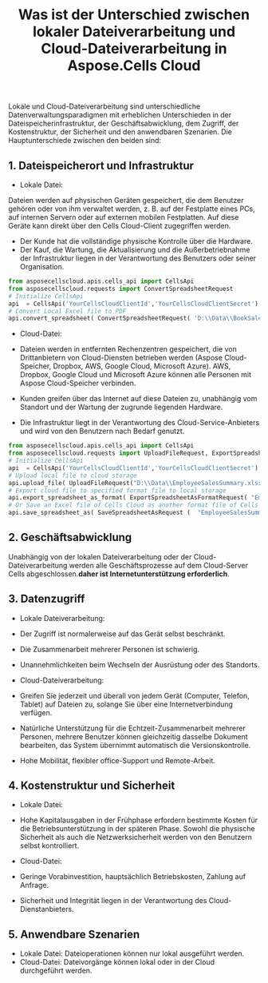 ﻿---
title: Was ist der Unterschied zwischen lokaler Dateiverarbeitung und Cloud-Dateiverarbeitung in Aspose.Cells Cloud
second_title: Documen
ArticleTitle: What is the difference between local file processing and cloud file processing in Aspose.Cells Cloud
linktitle: Lokale Dateiverarbeitung vs. Cloud-Dateiverarbeitung
type: docs
url: /de/learn/local-file-processing-vs-cloud-file-processing/
description: Was ist der Unterschied zwischen lokaler Dateiverarbeitung und Cloud-Dateiverarbeitung? Lokale Dateiverarbeitung und Cloud-Dateiverarbeitung sind zwei grundlegend unterschiedliche Datenverwaltungsparadigmen mit erheblichen Unterschieden in Speicherinfrastruktur, Geschäftsabwicklung, Zugriff, Kostenstruktur, Sicherheit und anwendbaren Szenarien.
weight: 10
kwords: Excel Cloud API, REST, Tabellenkalkulation, PDF, CSV, Json, Markdown, lokale Dateiverarbeitung vs. Cloud-Dateiverarbeitung
---
Lokale und Cloud-Dateiverarbeitung sind unterschiedliche Datenverwaltungsparadigmen mit erheblichen Unterschieden in der Dateispeicherinfrastruktur, der Geschäftsabwicklung, dem Zugriff, der Kostenstruktur, der Sicherheit und den anwendbaren Szenarien. Die Hauptunterschiede zwischen den beiden sind:

## 1. Dateispeicherort und Infrastruktur

- Lokale Datei:

 Dateien werden auf physischen Geräten gespeichert, die dem Benutzer gehören oder von ihm verwaltet werden, z. B. auf der Festplatte eines PCs, auf internen Servern oder auf externen mobilen Festplatten. Auf diese Geräte kann direkt über den Cells Cloud-Client zugegriffen werden.
 - Der Kunde hat die vollständige physische Kontrolle über die Hardware.
 - Der Kauf, die Wartung, die Aktualisierung und die Außerbetriebnahme der Infrastruktur liegen in der Verantwortung des Benutzers oder seiner Organisation.

```Python
from asposecellscloud.apis.cells_api import CellsApi
from asposecellscloud.requests import ConvertSpreadsheetRequest
# Initialize CellsApi
api  = CellsApi('YourCellsCloudClientId','YourCellsCloudClientSecret')
# Convert Local Excel file to PDF
api.convert_spreadsheet( ConvertSpreadsheetRequest( 'D:\\Data\\BookSales.xlsx', "pdf" ) , local_outpath = "BookSales.pdf")

```

- Cloud-Datei:

 - Dateien werden in entfernten Rechenzentren gespeichert, die von Drittanbietern von Cloud-Diensten betrieben werden (Aspose Cloud-Speicher, Dropbox, AWS, Google Cloud, Microsoft Azure). AWS, Dropbox, Google Cloud und Microsoft Azure können alle Personen mit Aspose Cloud-Speicher verbinden.
 - Kunden greifen über das Internet auf diese Dateien zu, unabhängig vom Standort und der Wartung der zugrunde liegenden Hardware.
 - Die Infrastruktur liegt in der Verantwortung des Cloud-Service-Anbieters und wird von den Benutzern nach Bedarf genutzt.

```Python
from asposecellscloud.apis.cells_api import CellsApi
from asposecellscloud.requests import UploadFileRequest, ExportSpreadsheetAsFormatRequest, SaveSpreadsheetAsRequest
# Initialize CellsApi
api  = CellsApi('YourCellsCloudClientId','YourCellsCloudClientSecret')
# Upload local file to cloud storage
api.upload_file( UploadFileRequest("D:\\Data\\EmployeeSalesSummary.xlsx", "PythonSDK/EmployeeSalesSummary.xlsx"))
# Export cloud file to specified format file to local storage
api.export_spreadsheet_as_format( ExportSpreadsheetAsFormatRequest( "EmployeeSalesSummary.xlsx","pdf" ,folder= "PythonSDK"  ) , local_outpath="D:\\DataOutput\\EmployeeSalesSummary.pdf" )
# Or Save an Excel file of Cells Cloud as another format file of Cells Cloud. 
api.save_spreadsheet_as( SaveSpreadsheetAsRequest (  "EmployeeSalesSummary.xlsx","pdf" ,folder= RemoteFolder ) )

```

## 2. Geschäftsabwicklung

Unabhängig von der lokalen Dateiverarbeitung oder der Cloud-Dateiverarbeitung werden alle Geschäftsprozesse auf dem Cloud-Server Cells abgeschlossen.**daher ist Internetunterstützung erforderlich**.

## 3. Datenzugriff

- Lokale Dateiverarbeitung:

 - Der Zugriff ist normalerweise auf das Gerät selbst beschränkt.
 - Die Zusammenarbeit mehrerer Personen ist schwierig.
 - Unannehmlichkeiten beim Wechseln der Ausrüstung oder des Standorts.

- Cloud-Dateiverarbeitung:

 - Greifen Sie jederzeit und überall von jedem Gerät (Computer, Telefon, Tablet) auf Dateien zu, solange Sie über eine Internetverbindung verfügen.
 - Natürliche Unterstützung für die Echtzeit-Zusammenarbeit mehrerer Personen, mehrere Benutzer können gleichzeitig dasselbe Dokument bearbeiten, das System übernimmt automatisch die Versionskontrolle.
 - Hohe Mobilität, flexibler office-Support und Remote-Arbeit.
  
## 4. Kostenstruktur und Sicherheit

- Lokale Datei:
  
 - Hohe Kapitalausgaben in der Frühphase erfordern bestimmte Kosten für die Betriebsunterstützung in der späteren Phase.
 Sowohl die physische Sicherheit als auch die Netzwerksicherheit werden von den Benutzern selbst kontrolliert.

- Cloud-Datei:

 - Geringe Vorabinvestition, hauptsächlich Betriebskosten, Zahlung auf Anfrage.
 - Sicherheit und Integrität liegen in der Verantwortung des Cloud-Dienstanbieters.

## 5. Anwendbare Szenarien

- Lokale Datei: Dateioperationen können nur lokal ausgeführt werden.
- Cloud-Datei: Dateivorgänge können lokal oder in der Cloud durchgeführt werden.
